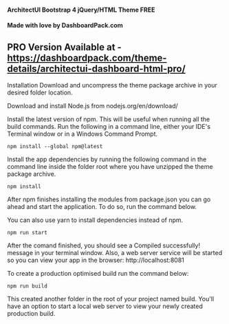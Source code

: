 #### ArchitectUI Bootstrap 4 jQuery/HTML Theme FREE
#### Made with love by DashboardPack.com

## PRO Version Available at - https://dashboardpack.com/theme-details/architectui-dashboard-html-pro/

Installation
Download and uncompress the theme package archive in your desired folder location.

Download and install Node.js from nodejs.org/en/download/

Install the latest version of npm. This will be useful when running all the build commands. Run the following in a command line, either your IDE's Terminal window or in a Windows Command Prompt.

                                                            
    npm install --global npm@latest
                                                            
                                                        
Install the app dependencies by running the following command in the command line inside the folder root where you have unzipped the theme package archive.


    npm install
                                                        
After npm finishes installing the modules from package.json you can go ahead and start the application. To do so, run the command below.

You can also use yarn to install dependencies instead of npm.


    npm run start
                                                        
After the comand finished, you should see a Compiled successfully! message in your terminal window. Also, a web server service will be started so you can view your app in the browser: http://localhost:8081

To create a production optimised build run the command below:


    npm run build
                                                        
This created another folder in the root of your project named build. You'll have an option to start a local web server to view your newly created production build.